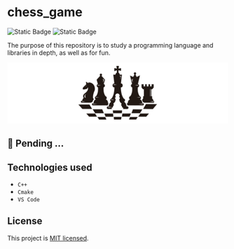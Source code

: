 # chess_game

![Static Badge](https://img.shields.io/badge/License-Mit-lightgreen)
![Static Badge](https://img.shields.io/badge/Status-In_Progress-lightblue)

The purpose of this repository is to study a programming language and libraries in depth, as well as for fun.

![descrição da imagem](./chess_.jpg)

## 🚧 Pending ...

## Technologies used

- `C++`
- `Cmake`
- `VS Code`

## License

This project is [MIT licensed](./LICENSE).
